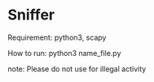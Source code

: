 # Sniffer
Requirement: python3, scapy

How to run: python3 name_file.py

note: Please do not use for illegal activity
